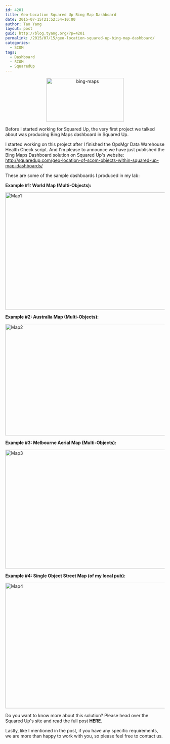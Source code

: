 ```yaml
---
id: 4201
title: Geo-Location Squared Up Bing Map Dashboard
date: 2015-07-15T21:52:54+10:00
author: Tao Yang
layout: post
guid: http://blog.tyang.org/?p=4201
permalink: /2015/07/15/geo-location-squared-up-bing-map-dashboard/
categories:
  - SCOM
tags:
  - Dashboard
  - SCOM
  - SquaredUp
---
```

<p align="center"><a href="http://blog.tyang.org/wp-content/uploads/2015/07/bing-maps.jpg"><img style="background-image: none; float: none; padding-top: 0px; padding-left: 0px; margin: 1px auto 0px; display: block; padding-right: 0px; border: 0px;" title="bing-maps" src="http://blog.tyang.org/wp-content/uploads/2015/07/bing-maps_thumb.jpg" alt="bing-maps" width="244" height="139" border="0" /></a></p>
Before I started working for Squared Up, the very first project we talked about was producing Bing Maps dashboard in Squared Up.

I started working on this project after I finished the OpsMgr Data Warehouse Health Check script. And I'm please to announce we have just published the Bing Maps Dashboard solution on Squared Up's website: <a title="http://squaredup.com/geo-location-of-scom-objects-within-squared-up-map-dashboards/" href="http://squaredup.com/geo-location-of-scom-objects-within-squared-up-map-dashboards/">http://squaredup.com/geo-location-of-scom-objects-within-squared-up-map-dashboards/</a>

These are some of the sample dashboards I produced in my lab:

<strong>Example #1: World Map (Multi-Objects):</strong>

<img src="http://squaredup.com/wp-content/uploads/2015/07/Map1.png" alt="Map1" width="677" height="371" />

<strong>Example #2: Australia Map (Multi-Objects):</strong>

<img src="http://squaredup.com/wp-content/uploads/2015/07/Map2.png" alt="Map2" width="680" height="353" />

<strong>Example #3: Melbourne Aerial Map (Multi-Objects):</strong>

<img src="http://squaredup.com/wp-content/uploads/2015/07/Map3.png" alt="Map3" width="684" height="376" />

<strong>Example #4: Single Object Street Map (of my local pub):</strong>

<img src="http://squaredup.com/wp-content/uploads/2015/07/Map4.png" alt="Map4" width="683" height="397" />

Do you want to know more about this solution? Please head over the Squared Up's site and read the full post <a href="http://squaredup.com/geo-location-of-scom-objects-within-squared-up-map-dashboards/" target="_blank"><strong>HERE</strong></a>.

Lastly, like I mentioned in the post, if you have any specific requirements, we are more than happy to work with you, so please feel free to contact us.